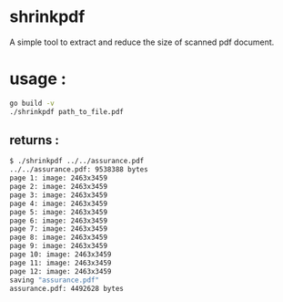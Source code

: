 # shrinkpdf

A simple tool to extract and reduce the size of scanned pdf document.

# usage :

```bash
go build -v
./shrinkpdf path_to_file.pdf
```

## returns :

```bash
$ ./shrinkpdf ../../assurance.pdf 
../../assurance.pdf: 9538388 bytes
page 1: image: 2463x3459
page 2: image: 2463x3459
page 3: image: 2463x3459
page 4: image: 2463x3459
page 5: image: 2463x3459
page 6: image: 2463x3459
page 7: image: 2463x3459
page 8: image: 2463x3459
page 9: image: 2463x3459
page 10: image: 2463x3459
page 11: image: 2463x3459
page 12: image: 2463x3459
saving "assurance.pdf"
assurance.pdf: 4492628 bytes
```
